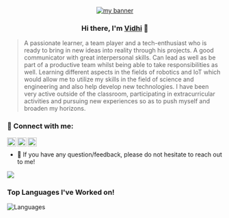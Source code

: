 <p align="center">
  <a href="https://github.com/vidhi09-tech/" target="_blank" rel="noreferrer"><img src="https://user-images.githubusercontent.com/63573906/151293073-8a98872e-f72f-43b1-b063-32b0bd7faef0.png" alt="my banner"></a>
</p>

<h3 align="center">
Hi there, I'm <a href="https://github.com/vidhi09-tech/" target="_blank" rel="noreferrer">Vidhi</a> 👋
</h3>


>A passionate learner, a team player and a tech-enthusiast who is ready to bring in new ideas into reality through his projects. A good communicator with great interpersonal skills. Can lead as well as be part of a productive team whilst being able to take responsibilities as well. Learning different aspects in the fields of robotics and IoT which would allow me to utilize my skills in the field of science and engineering and also help develop new technologies. I have been very active outside of the classroom, participating in extracurricular activities and pursuing new experiences so as to push myself and broaden my horizons.

### 🤝 Connect with me:

<a href="https://www.linkedin.com/in/vidhi-kumari-23964a176/"><img align="left" src="https://raw.githubusercontent.com/yushi1007/yushi1007/main/images/linkedin.svg" alt="Vidhi | LinkedIn" width="21px"/></a>
<a href="https://instagram.com/yushi.95"><img align="left" src="https://raw.githubusercontent.com/yushi1007/yushi1007/main/images/instagram.svg" alt="Yu Shi | Instagram" width="21px"/></a>
<a href="https://yushi95.medium.com/"><img align="left" src="https://raw.githubusercontent.com/yushi1007/yushi1007/main/images/medium.svg" alt="Yu Shi | Medium" width="21px"/></a>
</br>
- 💬 If you have any question/feedback, please do not hesitate to reach out to me!

<!--
**vidhi09-tech/vidhi09-tech** is a ✨ _special_ ✨ repository because its `README.md` (this file) appears on your GitHub profile.



Here are some ideas to get you started:

- 🔭 I’m currently working on ...
- 🌱 I’m currently learning ...
- 👯 I’m looking to collaborate on ...
- 🤔 I’m looking for help with ...
- 💬 Ask me about ...
- 📫 How to reach me: ...
- 😄 Pronouns: ...
- ⚡ Fun fact: ...
-->
<img src="https://github-readme-stats.vercel.app/api?username=vidhi09-tech&&show_icons=true&title_color=ffffff&icon_color=bb2acf&text_color=daf7dc&bg_color=151515">


### Top Languages I've Worked on!
![Languages](https://github-readme-stats.anuraghazra1.vercel.app/api/top-langs/?username=vidhi09-tech&layout=compact&theme=chartreuse-dark)

